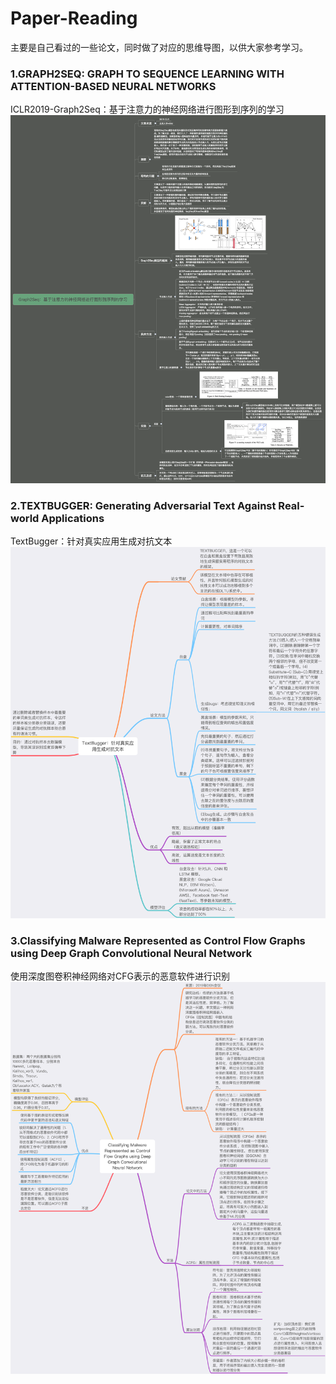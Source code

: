 # Paper-Reading
主要是自己看过的一些论文，同时做了对应的思维导图，以供大家参考学习。

### 1.GRAPH2SEQ: GRAPH TO SEQUENCE LEARNING WITH ATTENTION-BASED NEURAL NETWORKS
ICLR2019-Graph2Seq：基于注意力的神经网络进行图形到序列的学习
![思维导图](./image/2.png)

### 2.TEXTBUGGER: Generating Adversarial Text Against Real-world Applications
TextBugger：针对真实应用生成对抗文本
![思维导图](./image/3.png)

### 3.Classifying Malware Represented as Control Flow Graphs using Deep Graph Convolutional Neural Network
使用深度图卷积神经网络对CFG表示的恶意软件进行识别
![思维导图](./image/1.png)
